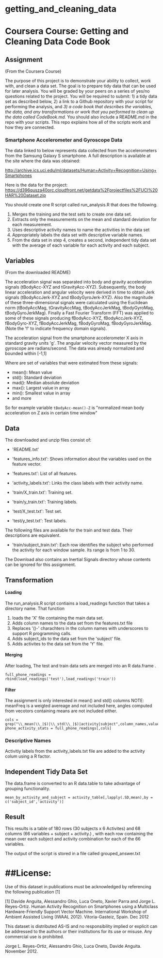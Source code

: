 # getting_and_cleaning_data
# Coursera Course:  Getting and Cleaning Data Code Book

## Assignment

(From the Coursera Course)

The purpose of this project is to demonstrate your ability to collect, work with, and clean a data set. The goal is to prepare tidy data that can be used for later analysis. You will be graded by your peers on a series of yes/no questions related to the project. You will be required to submit: 1) a tidy data set as described below, 2) a link to a Github repository with your script for performing the analysis, and  *3) a code book that describes the variables, the data, and any transformations or work that you performed to clean up the data called CodeBook.md.* You should also include a README.md in the repo with your scripts. This repo explains how all of the scripts work and how they are connected. 



### Smartphone Accelerometer and Gyroscope Data
The data linked to below represents data collected from the accelerometers from the Samsung Galaxy S smartphone. A full description is available at the site where the data was obtained: 

http://archive.ics.uci.edu/ml/datasets/Human+Activity+Recognition+Using+Smartphones 

Here is the data for the project: 
https://d396qusza40orc.cloudfront.net/getdata%2Fprojectfiles%2FUCI%20HAR%20Dataset.zip 

You should create one R script called run_analysis.R that does the following. 
1. Merges the training and the test sets to create one data set.
2. Extracts only the measurements on the mean and standard deviation for each measurement. 
3. Uses descriptive activity names to name the activities in the data set
4. Appropriately labels the data set with descriptive variable names. 
5. From the data set in step 4, creates a second, independent tidy data set with the average of each variable for each activity and each subject.

## Variables

(From the downloaded README)

The acceleration signal was separated into body and gravity acceleration signals (tBodyAcc-XYZ and tGravityAcc-XYZ). Subsequently, the body linear acceleration and angular velocity were derived in time to obtain Jerk signals (tBodyAccJerk-XYZ and tBodyGyroJerk-XYZ). Also the magnitude of these three-dimensional signals were calculated using the Euclidean norm (tBodyAccMag, tGravityAccMag, tBodyAccJerkMag, tBodyGyroMag, tBodyGyroJerkMag). Finally a Fast Fourier Transform (FFT) was applied to some of these signals producing fBodyAcc-XYZ, fBodyAccJerk-XYZ, fBodyGyro-XYZ, fBodyAccJerkMag, fBodyGyroMag, fBodyGyroJerkMag. (Note the 'f' to indicate frequency domain signals).

The acceleration signal from the smartphone accelerometer X axis in standard gravity units 'g'. The angular velocity vector measured by the gyroscope are radians/second. The data was already normalized and bounded within [-1,1]

Where are set of variables that were estimated from these signals: 

 * mean(): Mean value
 * std(): Standard deviation
 * mad(): Median absolute deviation 
 * max(): Largest value in array
 * min(): Smallest value in array
 * and more

So for example variable `tBodyAcc-mean()-Z` is "normalized mean body acceleration on Z axis in certain time window"



## Data

The downloaded and unzip files consist of:

- 'README.txt'

- 'features_info.txt': Shows information about the variables used on the feature vector.

- 'features.txt': List of all features.

- 'activity_labels.txt': Links the class labels with their activity name.

- 'train/X_train.txt': Training set.

- 'train/y_train.txt': Training labels.

- 'test/X_test.txt': Test set.

- 'test/y_test.txt': Test labels.

The following files are available for the train and test data. Their descriptions are equivalent. 

- 'train/subject_train.txt': Each row identifies the subject who performed the activity for each window sample. Its range is from 1 to 30. 

The Download also contains an Inertial Signals directory whose contents can be ignored for this assignment.



## Transformation


#### Loading
The run_analysis.R script contiains a load_readings function that takes a directory name.  That function
1) loads the 'X' file containing the main data set.
2) Adds column names to the data set from the features.txt file
3) Replaces '()-' charachters in the column names with underscores to support R programming calls.
4) Adds subject_ids to the data set from the 'subject' file.
5) Adds activites to the data set from the 'Y' file. 

#### Merging
After loading, The test and train data sets are merged into an R data.frame .

    full_phone_readings = rbind(load_readings('test'),load_readings('train'))
    
#### Filter
The assignment is only interested in mean() and std() columns
NOTE: meanFreq is a weigted avereage and not included here, 
angles computed from vecotors containing means are not included either.

    cols = grep("\\_mean(\\_|$)|\\_std(\\_|$)|activity|subject",column_names,value=T)
    phone_activity_stats = full_phone_readings[,cols]
  
### Descriptive Names
Activitiy labels from the activity_labels.txt file are added to the activity colum using a R factor.

## Independent Tidy Data Set

The data.frame is converted to an R data.table to take advantage of grouping functionality.

    mean_by_activity_and_subject = activity_table[,lapply(.SD,mean),by = c('subject_id','activity')]

## Result
    
This results is a table of 180 rows (30 subjects x 6 Activites) and 68 columns (66 variables + subject + activity.) , with each row containing the mean over each subject and activity combination for each of the 66 variables. 

The output of the script is stored in a file called grouped_answer.txt




##License:
========
Use of this dataset in publications must be acknowledged by referencing the following publication [1] 

[1] Davide Anguita, Alessandro Ghio, Luca Oneto, Xavier Parra and Jorge L. Reyes-Ortiz. Human Activity Recognition on Smartphones using a Multiclass Hardware-Friendly Support Vector Machine. International Workshop of Ambient Assisted Living (IWAAL 2012). Vitoria-Gasteiz, Spain. Dec 2012

This dataset is distributed AS-IS and no responsibility implied or explicit can be addressed to the authors or their institutions for its use or misuse. Any commercial use is prohibited.

Jorge L. Reyes-Ortiz, Alessandro Ghio, Luca Oneto, Davide Anguita. November 2012.
